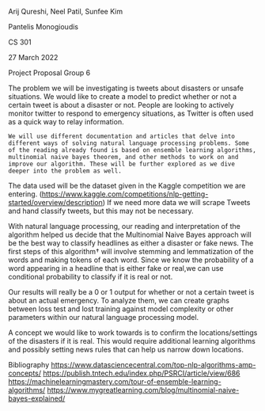 Arij Qureshi, Neel Patil, Sunfee Kim

Pantelis Monogioudis

CS 301

27 March 2022

Project Proposal Group 6


  The problem we will be investigating is tweets about disasters or unsafe situations. We would like to create a model to predict whether or not a certain tweet is about a disaster or not. People are looking to actively monitor twitter to respond to emergency situations, as Twitter is often used as a quick way to relay information.
  
	We will use different documentation and articles that delve into different ways of solving natural language processing problems. Some of the reading already found is based on ensemble learning algorithms, multinomial naive bayes theorem, and other methods to work on and improve our algorithm. These will be further explored as we dive deeper into the problem as well.
	
The data used will be the dataset given in the Kaggle competition we are entering. (https://www.kaggle.com/competitions/nlp-getting-started/overview/description) If we need more data we will scrape Tweets and hand classify tweets, but this may not be necessary.

  With natural language processing, our reading and interpretation of the algorithm helped us decide that the Multinomial Naive Bayes approach will be the best way to classify headlines as either a disaster or fake news. The first steps of this algorithm† will involve stemming and lemmatization of the words and making tokens of each word. Since we know the probability of a word appearing in a headline that is either fake or real,we can use conditional probability to classify if it is real or not.
  
  Our results will really be a 0 or 1 output for whether or not a certain tweet is about an actual emergency. To analyze them, we can create graphs between loss test and lost training against model complexity or other parameters within our natural language processing model. 
  
  A concept we would like to work towards is to confirm the locations/settings of the disasters if it is real. This would require additional learning algorithms and possibly setting news rules that can help us narrow down locations.
 
 Bibliography
https://www.datasciencecentral.com/top-nlp-algorithms-amp-concepts/
https://publish.tntech.edu/index.php/PSRCI/article/view/686 
https://machinelearningmastery.com/tour-of-ensemble-learning-algorithms/ 
https://www.mygreatlearning.com/blog/multinomial-naive-bayes-explained/ 


